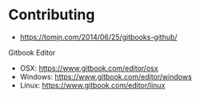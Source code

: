 # Contributing

* https://tomjn.com/2014/06/25/gitbooks-github/

Gitbook Editor

* OSX: https://www.gitbook.com/editor/osx
* Windows: https://www.gitbook.com/editor/windows
* Linux: https://www.gitbook.com/editor/linux